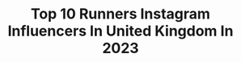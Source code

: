 ---
title: Top 10 Runners Instagram Influencers In United Kingdom In 2023
description: >-
  Find top runners Instagram influencers in United Kingdom in 2023. Most popular hashtags: #running #runner #strengthtraining #fitness.
platform: Instagram
hits: 140
text_top: Analyze the most popular Instagram profiles on inBeat.
text_bottom: Our search engine aggregates 140 Instagram influencers like this in United Kingdom for you to pitch.
profiles:
  - username: "daywithdad"
    fullname: >-
      𝐖𝐚𝐫𝐫𝐞𝐧, 𝐊𝐚𝐭𝐞 & 𝐂𝐨. 🌱
    bio: >-
      🙋🏽‍♂️ plant eating stay @ 🏡 dad ➕ left the rat race for family life 🏡 family moments post renovating ➕ big foodie 🥑 runner 🏃🏽‍♂️ family travel 🌍
    location: "United Kingdom"
    followers: 45060
    engagement: 326
    commentsToLikes: 0.211051
    id: ck0ucb8kngfsl0i19g4le95w3
    verified: false
    hashtags: "#leamingtonspa, #loveleam, #10krun, #backtoschool"
  - username: "makeuppbyalyy"
    fullname: >-
      ALIYA FATIMA - UAE 🇦🇪
    bio: >-
      Makeup|Skincare|Lifestyle 🧕🏼 @afcouture.ae 🏆FilmFare Beauty Queen 1st Runner Up 🏆Arab Asia Starz 2 Best in Beauty 📩Business/PR: Makeupalyy@gmail.com
    location: "United Kingdom"
    followers: 104344
    engagement: 386
    commentsToLikes: 0.049187
    id: ck5hcfnpehtzm0i1196drc8p2
    verified: false
    hashtags: "#dermalogicame, #dermalogica, #skincare, #prettylittlething"
  - username: "my_london_marathon"
    fullname: >-
      Ashley Alex✨Running | Fitness
    bio: >-
      My Adventures Marathoner & Trail Runner Happiest outside 🌿 @brooksrunninguk • @corosglobal • @teamrunderwear
    location: "United Kingdom"
    followers: 19217
    engagement: 1140
    commentsToLikes: 0.029222
    id: ck5hpb4y6r2fo0i11aretvq1m
    verified: false
    hashtags: "#runningmotivation, #brooksrunning, #corosapexpro, #fitnessjourney"
  - username: "lauren_dungey"
    fullname: >-
      Lauren
    bio: >-
      Mother. Blogger. Vegan. Sometimes a runner. 🌿 Self Love and Body Confidence 🌻
    location: "United Kingdom"
    followers: 26344
    engagement: 310
    commentsToLikes: 0.079554
    id: ckaorf3kamxay0i78py6ztub4
    verified: false
    hashtags: "#beyoutiful, #friendsoffigleaves, #tauntonblogger, #fullerbustinspo"
  - username: "gaarasama"
    fullname: >-
      May 🐹 めいちゃん
    bio: >-
      ▫️Plant-based distance runner | NHS Doctor 👩🏻‍⚕️ ▫️Promoting vegan food & fitness! 🏃🏻‍♀️ 🏋🏻‍♀️ 🌱 ▫️London | 🇬🇧🇮🇪🇲🇾🇨🇳
    location: "United Kingdom"
    followers: 9768
    engagement: 1305
    commentsToLikes: 0.026572
    id: ck8tb64ciug3j0j78pgkbcmpu
    verified: false
    hashtags: "#gymsharkwomen, #exercise, #stressfracture, #running"
  - username: "projectmarathongirl"
    fullname: >-
      Jordan 🏃🏻‍♀️
    bio: >-
      Chester📍 New Mum | Runner | Coach 👶🏻 Sharing my postpartum journey & real #mumlife 😎 @we_are_sungod 🏃🏻‍♀️ @gonoblepro ⬇️ @pmgcoaching WAITING LIST
    location: "United Kingdom"
    followers: 23731
    engagement: 423
    commentsToLikes: 0.030879
    id: ck5hpyss1s7530i11dmilf2lk
    verified: false
    hashtags: "#intervals, #dreambig, #postnatal, #shapeyouup"
  - username: "seen_running"
    fullname: >-
      Augustė 🏃🏽‍♀️
    bio: >-
      Running Motivation @underarmour Runner🏃🏽‍♀️ 📍London 5K 21:47🏆10K 44:46🏆21K 1:40:32 42K ->🦠 delayed 🐱 @baguette_mau
    location: "United Kingdom"
    followers: 114904
    engagement: 220
    commentsToLikes: 0.036351
    id: ck0uab7aobqbo0i193vrsne7t
    verified: false
    hashtags: "#theonlywayisthrough, #sponsoredrunner, #runninggirl, #uaflow"
  - username: "eilishmccolgan"
    fullname: >-
      Eilish McColgan
    bio: >-
      Scottish 5000m runner. Double Olympian Travelling the world to run in circles🌎 European Medalist @asicseurope Head coach at @teamrunningmadeeasy
    location: "United Kingdom"
    followers: 81192
    engagement: 460
    commentsToLikes: 0.024346
    id: ck0w0ifmred2g0i19se7sj5v4
    verified: true
    hashtags: "#run, #running, #trackandfield, #training"
  - username: "kellogs_ontherun"
    fullname: >-
      Kelly🏃‍♀️
    bio: >-
      🌍 Running Mummy 👼💓💙💓💙 💉Type 1 💫Dream chaser 🌈 Marathon/Ultra Runner 💓 @thewelshrunner ⬇️ #youtubechannel RUN WITH series
    location: "United Kingdom"
    followers: 43479
    engagement: 630
    commentsToLikes: 0.018740
    id: ck13542n4zlnb0i199op3df0x
    verified: false
    hashtags: "#longrun, #getoutside, #positivevibes, #ukrunchat"
  - username: "swatimukund"
    fullname: >-
      Swati Mukund
    bio: >-
      Non-conformist,A Hopeless Optimist, Handloom Evangelist, Mum, Runner, Educator, Pinkathon Ambassador.
    location: "United Kingdom"
    followers: 195937
    engagement: 187
    commentsToLikes: 0.030361
    id: ck15swp0qf6kc0i19txfx68wn
    verified: false
    hashtags: "#feelkaroreelkaro, #everydayfashion, #fitness, #reel"
---